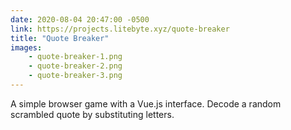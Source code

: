 ```yaml
---
date: 2020-08-04 20:47:00 -0500
link: https://projects.litebyte.xyz/quote-breaker
title: "Quote Breaker"
images:
    - quote-breaker-1.png
    - quote-breaker-2.png
    - quote-breaker-3.png
---
```


A simple browser game with a Vue.js interface. Decode a random scrambled quote
by substituting letters.

